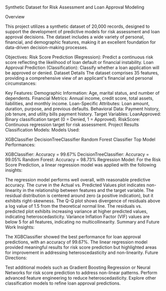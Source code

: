 Synthetic Dataset for Risk Assessment and Loan Approval Modeling

Overview

This project utilizes a synthetic dataset of 20,000 records, designed to support the development of predictive models for risk assessment and loan approval decisions. The dataset includes a wide variety of personal, financial, and demographic features, making it an excellent foundation for data-driven decision-making processes.




Objectives:
Risk Score Prediction (Regression): Predict a continuous risk score reflecting the likelihood of loan default or financial instability.
Loan Approval Prediction (Classification): Classify whether a loan application will be approved or denied.
Dataset Details
The dataset comprises 35 features, providing a comprehensive view of an applicant's financial and personal circumstances:


Key Features:
Demographic Information: Age, marital status, and number of dependents.
Financial Metrics: Annual income, credit score, total assets, liabilities, and monthly income.
Loan-Specific Attributes: Loan amount, duration, purpose, and previous defaults.
Behavioral Data: Payment history, job tenure, and utility bills payment history.
Target Variables:
LoanApproved: Binary classification target (0 = Denied, 1 = Approved).
RiskScore: Continuous regression target for risk assessment.
Project Results
Classification Models:
Models Used:

XGBClassifier
DecisionTreeClassifier
Random Forest Classifier
Top Model Performances:

XGBClassifier: Accuracy = 99.67%
DecisionTreeClassifier: Accuracy = 99.05%
Random Forest: Accuracy = 98.73%
Regression Model:
For the Risk Score Prediction, a linear regression model was applied with the following insights:

The regression model performs well overall, with reasonable predictive accuracy.
The curve in the Actual vs. Predicted Values plot indicates non-linearity in the relationship between features and the target variable.
The residual distribution is centered around zero (a positive indication), but it exhibits right-skewness.
The Q-Q plot shows divergence of residuals above a log value of 1.5 from the theoretical normal line.
The residuals vs. predicted plot exhibits increasing variance at higher predicted values, indicating heteroscedasticity.
Variance Inflation Factor (VIF) values are below 5 for all features, indicating no multicollinearity.
Summary and Future Work
Insights:

The XGBClassifier showed the best performance for loan approval predictions, with an accuracy of 99.67%.
The linear regression model provided meaningful results for risk score prediction but highlighted areas for improvement in addressing heteroscedasticity and non-linearity.
Future Directions:

Test additional models such as Gradient Boosting Regression or Neural Networks for risk score prediction to address non-linear patterns.
Perform advanced feature engineering to reduce heteroscedasticity.
Explore other classification models to refine loan approval predictions.
